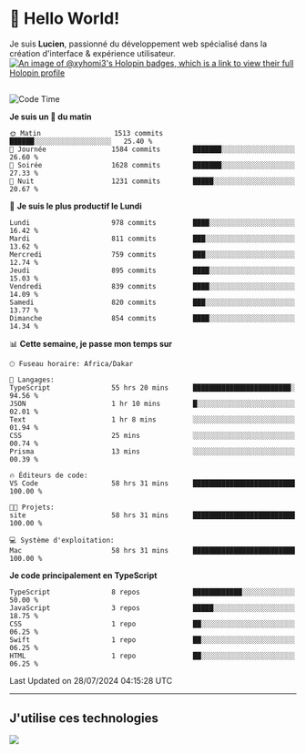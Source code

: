 # 👋 Hello World!

Je suis **Lucien**, passionné du développement web spécialisé dans la création d'interface & expérience utilisateur.
[![An image of @xyhomi3's Holopin badges, which is a link to view their full Holopin profile](https://holopin.me/xyhomi3)](https://holopin.io/@xyhomi3)

##

<!--START_SECTION:waka-->
![Code Time](http://img.shields.io/badge/Code%20Time-1%2C615%20hrs%2027%20mins-blue)

**Je suis un 🐤 du matin** 

```text
🌞 Matin                  1513 commits        ██████░░░░░░░░░░░░░░░░░░░   25.40 % 
🌆 Journée                1584 commits        ███████░░░░░░░░░░░░░░░░░░   26.60 % 
🌃 Soirée                 1628 commits        ███████░░░░░░░░░░░░░░░░░░   27.33 % 
🌙 Nuit                   1231 commits        █████░░░░░░░░░░░░░░░░░░░░   20.67 % 
```
📅 **Je suis le plus productif le Lundi** 

```text
Lundi                    978 commits         ████░░░░░░░░░░░░░░░░░░░░░   16.42 % 
Mardi                    811 commits         ███░░░░░░░░░░░░░░░░░░░░░░   13.62 % 
Mercredi                 759 commits         ███░░░░░░░░░░░░░░░░░░░░░░   12.74 % 
Jeudi                    895 commits         ████░░░░░░░░░░░░░░░░░░░░░   15.03 % 
Vendredi                 839 commits         ████░░░░░░░░░░░░░░░░░░░░░   14.09 % 
Samedi                   820 commits         ███░░░░░░░░░░░░░░░░░░░░░░   13.77 % 
Dimanche                 854 commits         ████░░░░░░░░░░░░░░░░░░░░░   14.34 % 
```


📊 **Cette semaine, je passe mon temps sur** 

```text
🕑︎ Fuseau horaire: Africa/Dakar

💬 Langages: 
TypeScript               55 hrs 20 mins      ████████████████████████░   94.56 % 
JSON                     1 hr 10 mins        █░░░░░░░░░░░░░░░░░░░░░░░░   02.01 % 
Text                     1 hr 8 mins         ░░░░░░░░░░░░░░░░░░░░░░░░░   01.94 % 
CSS                      25 mins             ░░░░░░░░░░░░░░░░░░░░░░░░░   00.74 % 
Prisma                   13 mins             ░░░░░░░░░░░░░░░░░░░░░░░░░   00.39 % 

🔥 Éditeurs de code: 
VS Code                  58 hrs 31 mins      █████████████████████████   100.00 % 

🐱‍💻 Projets: 
site                     58 hrs 31 mins      █████████████████████████   100.00 % 

💻 Système d'exploitation: 
Mac                      58 hrs 31 mins      █████████████████████████   100.00 % 
```

**Je code principalement en TypeScript** 

```text
TypeScript               8 repos             ████████████░░░░░░░░░░░░░   50.00 % 
JavaScript               3 repos             █████░░░░░░░░░░░░░░░░░░░░   18.75 % 
CSS                      1 repo              ██░░░░░░░░░░░░░░░░░░░░░░░   06.25 % 
Swift                    1 repo              ██░░░░░░░░░░░░░░░░░░░░░░░   06.25 % 
HTML                     1 repo              ██░░░░░░░░░░░░░░░░░░░░░░░   06.25 % 
```




 Last Updated on 28/07/2024 04:15:28 UTC
<!--END_SECTION:waka-->
---

## J'utilise ces technologies

<p align="left">
  <a href="https://skillicons.dev">
    <img src="https://skillicons.dev/icons?i=ts,js,md,scss,tailwind,react,docker,express,astro,vite,nextjs,vercel,figma,ableton" />
  </a>
</p>


